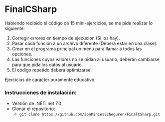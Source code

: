 # FinalCSharp

Habiendo recibido el código de 15 mini-ejercicios, se me pide realizar lo siguiente:

1. Corregir errores en tiempo de ejecución (Si los hay).
2. Pasar cada función a un archivo diferente (Deberá estar en una clase).
3. Crear en el programa principal un menú para llamar a todos las opciones.
4. Las funciones cuyos valores no se pidan al usuario, deberán cambiarse para que pida los datos al usuario.
5. El código repetido deberá optimizarse.

Ejercicios de carácter puramente educativo.

### Instrucciones de instalación:

- Versión de .NET: net 7.0
- Clonar el repositorio:
  - `git clone https://github.com/JonPiniesEcheguren/FinalCSharp.git`
